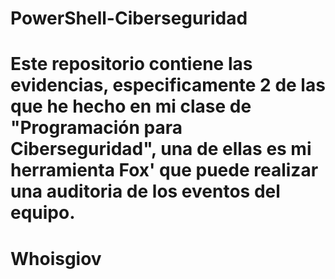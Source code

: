 # PowerShell-Ciberseguridad
# Este repositorio contiene las evidencias, especificamente 2 de las que he hecho en mi clase de "Programación para Ciberseguridad", una de ellas es mi herramienta Fox' que puede realizar una auditoria de los eventos del equipo.
# Whoisgiov
